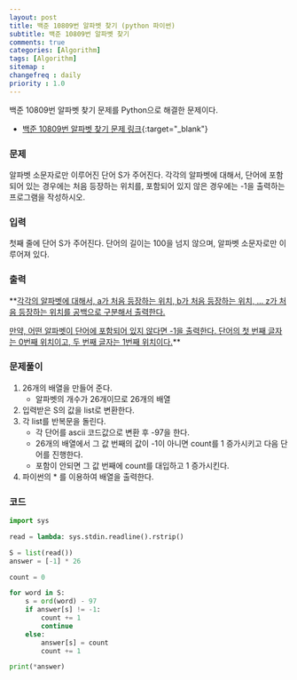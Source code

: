 ```yaml
---
layout: post
title: 백준 10809번 알파벳 찾기 (python 파이썬)
subtitle: 백준 10809번 알파벳 찾기
comments: true
categories: [Algorithm]
tags: [Algorithm]
sitemap :
changefreq : daily
priority : 1.0
---
```

백준 10809번 알파벳 찾기 문제를 Python으로 해결한 문제이다.  

* [백준 10809번 알파벳 찾기 문제 링크](https://www.acmicpc.net/problem/10809){:target="_blank"}


### 문제 
알파벳 소문자로만 이루어진 단어 S가 주어진다. 각각의 알파벳에 대해서, 단어에 포함되어 있는 경우에는 처음 등장하는 위치를, 포함되어 있지 않은 경우에는 -1을 출력하는 프로그램을 작성하시오.


### 입력
첫째 줄에 단어 S가 주어진다. 단어의 길이는 100을 넘지 않으며, 알파벳 소문자로만 이루어져 있다.


### 출력
**<u>각각의 알파벳에 대해서, a가 처음 등장하는 위치, b가 처음 등장하는 위치, ... z가 처음 등장하는 위치를 공백으로 구분해서 출력한다.

만약, 어떤 알파벳이 단어에 포함되어 있지 않다면 -1을 출력한다. 단어의 첫 번째 글자는 0번째 위치이고, 두 번째 글자는 1번째 위치이다.</u>**


### 문제풀이
1. 26개의 배열을 만들어 준다.
	* 알파벳의 개수가 26개이므로 26개의 배열
2. 입력받은 S의 값을 list로 변환한다.
3. 각 list를 반복문을 돌린다.
	* 각 단어를 ascii 코드값으로 변환 후 -97을 한다.
	* 26개의 배열에서 그 값 번째의 값이 -1이 아니면 count를 1 증가시키고 다음 단어를 진행한다.
	* 포함이 안되면 그 값 번째에 count를 대입하고 1 증가시킨다.
4. 파이썬의 * 를 이용하여 배열을 출력한다.


### 코드
```python
import sys

read = lambda: sys.stdin.readline().rstrip()

S = list(read())
answer = [-1] * 26

count = 0

for word in S:
    s = ord(word) - 97
    if answer[s] != -1:
        count += 1
        continue
    else:
        answer[s] = count
        count += 1

print(*answer)
```